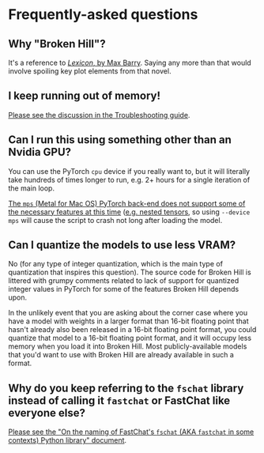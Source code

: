# Frequently-asked questions

## Why "Broken Hill"?

It's a reference to [*Lexicon*, by Max Barry](https://maxbarry.com/lexicon/). Saying any more than that would involve spoiling key plot elements from that novel.

## I keep running out of memory!

[Please see the discussion in the Troubleshooting guide](troubleshooting.md).

## Can I run this using something other than an Nvidia GPU?

You can use the PyTorch `cpu` device if you really want to, but it will literally take hundreds of times longer to run, e.g. 2+ hours for a single iteration of the main loop.

[The `mps` (Metal for Mac OS) PyTorch back-end does not support some of the necessary features at this time](https://github.com/pytorch/pytorch/issues/127743) ([e.g. nested tensors](https://github.com/pytorch/pytorch/blob/3855ac5a5d53fd4d2d6521744eaf80c2a95a4d54/aten/src/ATen/NestedTensorImpl.cpp#L183), so using `--device mps` will cause the script to crash not long after loading the model.

## Can I quantize the models to use less VRAM?

No (for any type of integer quantization, which is the main type of quantization that inspires this question). The source code for Broken Hill is littered with grumpy comments related to lack of support for quantized integer values in PyTorch for some of the features Broken Hill depends upon.

In the unlikely event that you are asking about the corner case where you have a model with weights in a larger format than 16-bit floating point that hasn't already also been released in a 16-bit floating point format, you could quantize that model to a 16-bit floating point format, and it will occupy less memory when you load it into Broken Hill. Most publicly-available models that you'd want to use with Broken Hill are already available in such a format.

## Why do you keep referring to the `fschat` library instead of calling it `fastchat` or FastChat like everyone else?

[Please see the "On the naming of FastChat's `fschat` (AKA `fastchat` in some contexts) Python library" document](fschat.md).
